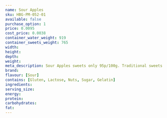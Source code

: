 ```yaml
---
name: Sour Apples
sku: HBG-PM-052-01
available: false
purchase_option: 1
price: 0.0095
cost_price: 0.0038
container_water_weight: 919
container_sweets_weight: 765
width: 
height: 
depth: 
weight: 
meta_description: Sour Apples sweets only 95p/100g. Traditional sweets and more at Humbugs Confectionery Store. Specialists in satisfying your sweet tooth!
brand: 
flavour: [Sour]
contains: [Gluten, Lactose, Nuts, Sugar, Gelatin]
ingredients: 
serving_size: 
energy: 
protein: 
carbohydrates: 
fat: 
---
```


